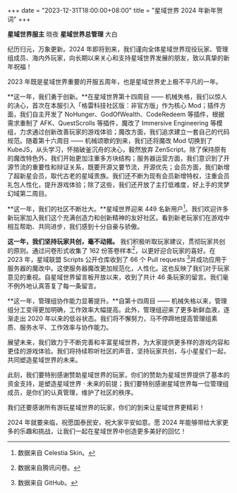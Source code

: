 +++
date        = "2023-12-31T18:00:00+08:00"
title       = "星域世界 2024 年新年贺词"
+++

**星域世界服主** 晓夜
**星域世界总管理** 大白

纪历归元，万象更新。2024 年即将到来，我们谨向全体星域世界现役玩家、管理组成员、海内外玩家，向长期以来关心和支持星域世界发展的朋友，致以真挚的新年祝福！

2023 年既是星域世界重要的开服五周年，也是星域世界史上极不平凡的一年。

**这一年，我们勇于创新。**在星域世界第十四周目 —— 机械失格，我们以惊人的决心，首次在本服引入「格雷科技社区版：非官方版」作为核心 Mod；插件方面，我们自主开发了 NoHunger、GodOfWealth、CodeRedeem 等插件，根据需求重制了 AFK、QuestScrolls 等插件，魔改了 Immersive Engineering 等模组，力求通过创新改善玩家的游戏体验；魔改方面，我们追求建立一套自己的代码规范。随着第十六周目 —— 机械颂歌的到来，我们还将魔改 Mod 切换到了 KubeJS，从头学习，怀揣破釜沉舟的决心，毅然放弃 ZenScript。除了保持原有的魔改特色外，我们开始更加注重多方块结构；服务器运营方面，我们意识到了开源节流的重要性和辩证关系，既要开源又要节流，开源优先；会员方面，我们新增了超新星会员，取代古老的星域贵族。我们还不断为现有会员新增特权，注重会员礼包人性化，提升游戏体验；除了这些，我们还开放了主打低难度，好上手的灵梦幻域第二周目。

**这一年，我们的社区不断壮大。**星域世界迎来 449 名新用户[^1]。我们欢迎许多新玩家加入我们这个充满创造力和创新精神的友好社区。看到新老玩家们在游戏中相互帮助、共同进步，我们感到十分自豪与骄傲。

**这一年，我们坚持玩家共创，毫不动摇。** 我们积极听取玩家建议，贯彻玩家共创的原则。通过问卷形式收集了 162 份答卷样本[^2]，以更好迎合玩家的喜好。在 2023 年，星域联盟 Scripts 公开仓库收到了 66 个 Pull requests [^3]并成功应用于服务器的魔改中。这使服务器魔改更加规范化，人性化。这也反映了我们对于玩家意见的重视。自星域世界留言板开放以来，收到了共计 46 条玩家的留言。我们毫不例外地认真答复了每一条留言。

**这一年，管理组协作能力显著提升。**自第十四周目 —— 机械失格以来，管理组分工变得更加明确，工作效率大幅提高。此外，管理组迎来了更多新鲜血液，逐渐走出 2020 年以来的低谷状态。我们将不懈努力，马不停蹄地提高管理组素质、服务水平、工作效率与协作能力。

展望未来，我们致力于不断完善和丰富星域世界，为大家提供更多样的游戏内容和更佳的游戏体验。我们将持续聆听社区的声音，坚持玩家共创，与小星星们一起，共同塑造星域世界的未来。

此刻，我们要特别感谢赞助星域世界的玩家，你们的赞助为星域世界提供了基本的资金支持，是塑造星域世界 · 未来的前提；我们要特别感谢星域世界每一位管理组成员，是你们的认真管理，维护了社区的秩序。

我们还要感谢所有游玩星域世界的玩家，你们的到来让星域世界更精彩！

2024 年就要来临，祝愿国泰民安，祝大家平安如意。愿 2024 年能够带给大家更多的乐趣和挑战，让我们一起在星域世界中创造更多美好的回忆！

[^1]: 数据来自 Celestia Skin。

[^2]: 数据来自腾讯问卷。
[^3]: 数据来自 GitHub。
